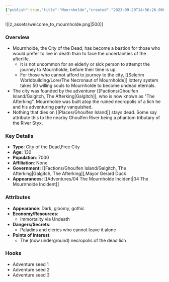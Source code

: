 ```yaml
---
{"publish":true,"title":"Mournholde","created":"2023-09-20T14:56:26.000-04:00","modified":"2025-10-10T10:19:53.091-04:00","published":"2025-10-10T10:19:53.091-04:00","cssclasses":"","Type":["City of the Dead","Free City"],"Age (years)":130,"Population":7000,"Affiliation":["None"],"Government":["[[Galgitch, The Afterking]]","Mayor Gerard Duck"],"Appearances":["[[04 The Mournholde Incident]]"],"marker":{"mapName":"InteractiveMap","x":920,"y":515,"icon":"mdi:map-marker-outline","colour":"green"}}
---
```


![[z_assets/welcome_to_mournholde.png|500]]

### Overview
- Mournholde, the City of the Dead, has become a bastion for those who would prefer to live in death than to face the uncertainties of the afterlife.
	- It is not uncommon for an elderly or sick person to attempt the journey to Mournholde, before their time is up.
	- For those who cannot afford to journey to the city, [[Selerim Worldbuilding/Lore/The Necronaut of Mournholde]] lottery system takes 50 willing souls to Mournholde to become undead eternals.
- The city was founded by the adventurer [[Factions/Ghoulfen Island/Galgitch, The Afterking\|Galgitch]], who is now known as "The Afterking". Mournholde was built atop the ruined necropolis of a lich he and his adventuring party vanquished.
- Nothing that dies on [[Places/Ghoulfen Island]] stays dead. Some say attribute this to the nearby Ghoulfen River being a phantom tributary of the River Styx.

### Key Details
- **Type**: City of the Dead,Free City
- **Age:** 130
- **Population**: 7000
- **Affiliation**: None
- **Government:** [[Factions/Ghoulfen Island/Galgitch, The Afterking\|Galgitch, The Afterking]],Mayor Gerard Duck
- **Appearances:**  [[Adventures/04 The Mournholde Incident\|04 The Mournholde Incident]]

### Attributes
- **Appearance**: Dark, gloomy, gothic
- **Economy/Resources**: 
	- Immortality via Undeath
- **Dangers/Secrets**: 
	- Paladins and clerics who cannot leave it alone
- **Points of Interest**:
	- The (now underground) necropolis of the dead lich

### Hooks
- Adventure seed 1
- Adventure seed 2
- Adventure seed 3